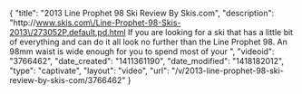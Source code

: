 {
    "title": "2013 Line Prophet 98 Ski Review By Skis.com",
    "description": "http:\/\/www.skis.com\/Line-Prophet-98-Skis-2013\/273052P,default,pd.html  If you are looking for a ski that has a little bit of everything and can do it all look no further than the Line Prophet 98. An 98mm waist is wide enough for you to spend most of your ",
    "videoid": "3766462",
    "date_created": "1411361190",
    "date_modified": "1418182012",
    "type": "captivate",
    "layout": "video",
    "url": "\/v\/2013-line-prophet-98-ski-review-by-skis-com\/3766462"
}